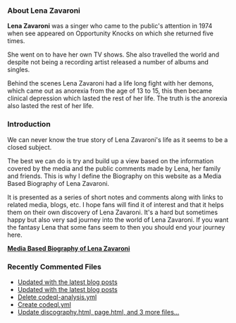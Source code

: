 ### About Lena Zavaroni

<p><strong>Lena Zavaroni</strong> was a singer who came to the public's attention in 1974 when see appeared on Opportunity Knocks on which she returned five times.</p>

<p>She went on to have her own TV shows. She also travelled the world and despite not being a recording artist released a number of albums and singles.</p>

<p>Behind the scenes Lena Zavaroni had a life long fight with her demons, which came out as anorexia from the age of 13 to 15, this then became clinical depression which lasted the rest of her life. The truth is the anorexia also lasted the rest of her life.</p>

### Introduction

<p>We can never know the true story of Lena Zavaroni's life as it seems to be a closed subject.</p>

<p>The best we can do is try and build up a view based on the information covered by the media and the public comments made by Lena, her family and friends. This is why I define the Biography on this website as a Media Based Biography of Lena Zavaroni.</p>

<p>It is presented as a series of short notes and comments along with links to related media, blogs, etc. I hope fans will find it of interest and that it helps them on their own discovery of Lena Zavaroni. It's a hard but sometimes happy but also very sad journey into the world of Lena Zavaroni. If you want the fantasy Lena that some fans seem to then you should end your journey here.</p>

<a href="https://fanzoflenazavaroni.github.io/biography/lena-zavaroni/"><strong>Media Based Biography of Lena Zavaroni</strong></a>

### Recently Commented Files

<!-- BLOG-POST-LIST:START -->
- [Updated with the latest blog posts](https://github.com/FanzOfLenaZavaroni/fanzoflenazavaroni.github.io/commit/7a2cf13af2129d68fe56d1cac05a108a7d37533a)
- [Updated with the latest blog posts](https://github.com/FanzOfLenaZavaroni/fanzoflenazavaroni.github.io/commit/4384751d628b07446d0a5ba6034fdc57624477f8)
- [Delete codeql-analysis.yml](https://github.com/FanzOfLenaZavaroni/fanzoflenazavaroni.github.io/commit/fea8458cd28f8f5f1257f81e9605dea51b26af3f)
- [Create codeql.yml](https://github.com/FanzOfLenaZavaroni/fanzoflenazavaroni.github.io/commit/7299817160621378a83ac26c5d15d0b921e8f981)
- [Update discography.html, page.html, and 3 more files...](https://github.com/FanzOfLenaZavaroni/fanzoflenazavaroni.github.io/commit/ae608455a064a5c0a71708dccdd9ac6420acdb38)
<!-- BLOG-POST-LIST:END -->
